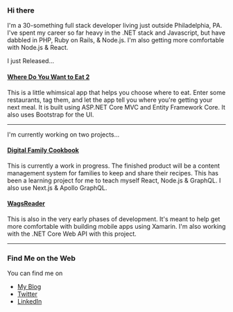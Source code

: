 ### Hi there 

I'm a 30-something full stack developer living just outside Philadelphia, PA. I've spent my career so far heavy in the .NET stack and Javascript, but have dabbled in PHP, Ruby on Rails, & Node.js. I'm also getting more comfortable with Node.js & React.

I just Released...

#### [Where Do You Want to Eat 2](https://github.com/kpwags/Where-Do-You-Want-To-Eat-2)

This is a little whimsical app that helps you choose where to eat. Enter some restaurants, tag them, and let the app tell you where you're getting your next meal. It is built using ASP.NET Core MVC and Entity Framework Core. It also uses Bootstrap for the UI.

---

I'm currently working on two projects...

#### [Digital Family Cookbook](https://github.com/kpwags/digitalfamilycookbook)

This is currently a work in progress. The finished product will be a content management system for families to keep and share their recipes. This has been a learning project for me to teach myself React, Node.js & GraphQL. I also use Next.js & Apollo GraphQL.

#### [WagsReader](https://github.com/kpwags/WagsReader)

This is also in the very early phases of development. It's meant to help get more comfortable with building mobile apps using Xamarin. I'm also working with the .NET Core Web API with this project.

---

### Find Me on the Web

You can find me on

- [My Blog](https://kpwags.com)
- [Twitter](https://twitter.com/kpwags)
- [LinkedIn](https://www.linkedin.com/in/keithwagner/)

